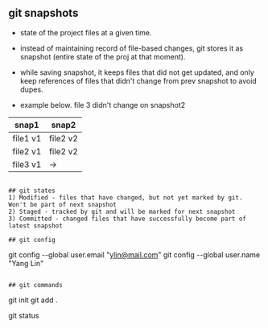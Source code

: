 ## git snapshots
* state of the project files at a given time. 
* instead of maintaining record of file-based changes, git stores it as snapshot (entire state of the proj at that moment).
* while saving snapshot, it keeps files that did not get updated, and only keep references of files that didn't change from prev snapshot to avoid dupes.

* example below. file 3 didn't change on snapshot2

|snap1|snap2|
|--|--|
|file1 v1|file2 v2|
|file2 v1 |file2 v2|
file3 v1|->|
```

## git states
1) Modified - files that have changed, but not yet marked by git. Won't be part of next snapshot
2) Staged - tracked by git and will be marked for next snapshot
3) Committed - changed files that have successfully become part of latest snapshot

## git config
```
git config --global user.email "ylin@mail.com"
git config --global user.name "Yang Lin"
```

## git commands
```
git init
git add .

git status
```